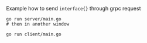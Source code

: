 Example how to send ```interface{}``` through grpc request

```shell
go run server/main.go
# then in another window 

go run client/main.go
```
